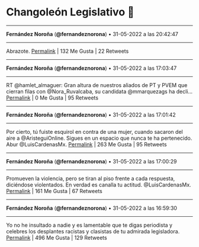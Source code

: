 # Changoleón Legislativo 🙈
*****
**Fernández Noroña** (**@fernandeznorona**) • 31-05-2022 a las 20:42:47
*****
Abrazote.
[Permalink](https://twitter.com/fernandeznorona/status/1531858776235593728) | 132 Me Gusta | 22 Retweets
*****
**Fernández Noroña** (**@fernandeznorona**) • 31-05-2022 a las 17:03:47
*****
RT @hamlet_almaguer: Gran altura de nuestros aliados de PT y PVEM que cierran filas con @Nora_Ruvalcaba, su candidata @mmarquezags ha decli…
[Permalink](https://twitter.com/fernandeznorona/status/1531803665069129729) | 0 Me Gusta | 95 Retweets
*****
**Fernández Noroña** (**@fernandeznorona**) • 31-05-2022 a las 17:01:42
*****
Por cierto, tú fuiste esquirol en contra de una mujer, cuando sacaron del aire a @AristeguiOnline. Sigues en un espacio que nunca te ha pertenecido. Abur @LuisCardenasMx.
[Permalink](https://twitter.com/fernandeznorona/status/1531803136909840384) | 263 Me Gusta | 95 Retweets
*****
**Fernández Noroña** (**@fernandeznorona**) • 31-05-2022 a las 17:00:29
*****
Promueven la violencia, pero se tiran al piso frente a cada respuesta, diciéndose violentados. En verdad es canalla tu actitud. @LuisCardenasMx.
[Permalink](https://twitter.com/fernandeznorona/status/1531802831749005312) | 161 Me Gusta | 67 Retweets
*****
**Fernández Noroña** (**@fernandeznorona**) • 31-05-2022 a las 16:59:30
*****
Yo no he insultado a nadie y es lamentable que te digas periodista y celebres los desplantes racistas y clasistas de tu admirada legisladora.
[Permalink](https://twitter.com/fernandeznorona/status/1531802583597256705) | 496 Me Gusta | 129 Retweets
